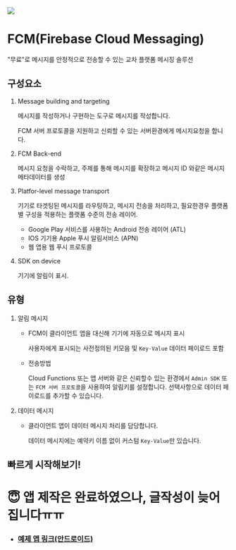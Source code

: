 <img src="https://www.earlysoft.co.kr/wp-content/uploads/2019/05/fcm.jpg">

# FCM(Firebase Cloud Messaging)

"무료"로 메시지를 안정적으로 전송할 수 있는 교차 플랫폼 메시징 솔루션

## 구성요소

1. Message building and targeting

   메시지를 작성하거나 구현하는 도구로 메시지를 작성합니다.

   FCM 서버 프로토콜을 지원하고 신뢰할 수 있는 서버환경에게 메시지요청을 합니다.

2. FCM Back-end

   메시지 요청을 수락하고, 주제를 통해 메시지를 확장하고 메시지 ID 와같은 메시지 메타데이터를 생성

3. Platfor-level message transport

   기기로 타겟팅된 메시지를 라우팅하고, 메시지 전송을 처리하고, 필요한경우 플랫폼별 구성을 적용하는 플랫폼 수준의 전송 레이어.

   - Google Play 서비스를 사용하는 Android 전송 레이어 (ATL)
   - IOS 기기용 Apple 푸시 알림서비스 (APN)
   - 웹 앱용 웹 푸시 프로토콜

4. SDK on device

   기기에 알림이 표시.

## 유형

1. 알림 메시지

   - FCM이 클라이언트 앱을 대신해 기기에 자동으로 메시지 표시

     사용자에게 표시되는 사전정의된 키모음 및 `Key-Value` 데이터 페이로드 포함

   - 전송방법

     Cloud Functions 또는 앱 서버와 같은 신뢰할수 있는 환경에서 `Admin SDK` 또는 `FCM 서버 프로토콜`을 사용하여 알림키를 설정합니다. 선택사항으로 데이터 페이로드를 추가할 수 있습니다.

     

2. 데이터 메시지

   - 클라이언트 앱이 데이터 메시지 처리를 담당합니다. 

     데이터 메시지에는 예약키 이름 없이 커스텀 `Key-Value`만 있습니다.

## 빠르게 시작해보기!

# :innocent: 앱 제작은 완료하였으나, 글작성이 늦어집니다ㅠㅠ

- ### [예제 앱 링크(안드로이드)](https://github.com/leehwayong95/PushExample_Android)

